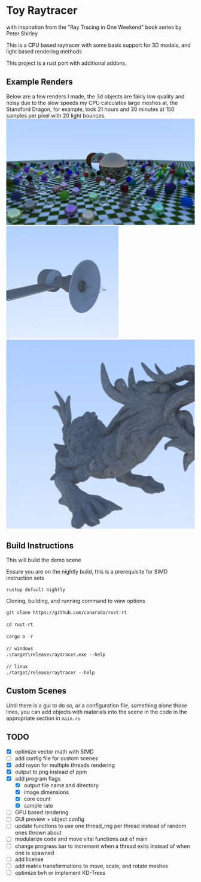 # Toy Raytracer
with inspiration from the "Ray Tracing in One Weekend" book series by Peter Shirley  

This is a CPU based raytracer with some basic support for 3D models, and light based rendering methods  

This project is a rust port with additional addons.  

## Example Renders
Below are a few renders I made, the 3d objects are fairly low quality and noisy due to the slow speeds my CPU calculates large meshes at, the Standford Dragon, for example, took 21 hours and 30 minutes at 150 samples per pixel with 20 light bounces.
![Simple Scene](assets/renda.png)
![Satellite](assets/blongus.png)
![Stanford Dragon](assets/ledragoon.png)

## Build Instructions
This will build the demo scene

Ensure you are on the nightly build, this is a prerequisite for SIMD instruction sets
```
rustup default nightly
```

Cloning, building, and running command to view options
```
git clone https://github.com/canarado/rust-rt

cd rust-rt

cargo b -r

// windows
.\target\release\raytracer.exe --help

// linux
./target/release/raytracer --help
```

## Custom Scenes
Until there is a gui to do so, or a configuration file, something alone those lines,
you can add objects with materials into the scene in the code in the appropriate section in `main.rs`

## TODO
- [x] optimize vector math with SIMD
- [ ] add config file for custom scenes
- [x] add rayon for multiple threads rendering
- [x] output to png instead of ppm
- [x] add program flags
    - [x] output file name and directory
    - [x] image dimensions
    - [x] core count
    - [x] sample rate
- [ ] GPU based rendering
- [ ] GUI preview + object config
- [ ] update functions to use one thread_rng per thread instead of random ones thrown about
- [ ] modularize code and move vital functions out of main
- [ ] change progress bar to increment when a thread exits instead of when one is spawned
- [ ] add license
- [ ] add matrix transformations to move, scale, and rotate meshes
- [ ] optimize bvh or implement KD-Trees
